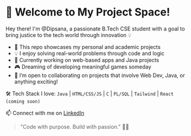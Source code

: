 # 🚀 Welcome to My Project Space!

Hey there! I'm @Dipsana, a passionate B.Tech CSE student with a goal to bring justice to the tech world through innovation 💡

- 🔨 This repo showcases my personal and academic projects
- 💡 I enjoy solving real-world problems through code and logic
- 🌱 Currently working on web-based apps and Java projects
- 🎮 Dreaming of developing meaningful games someday
- 🤝 I’m open to collaborating on projects that involve Web Dev, Java, or anything exciting!

🛠️ Tech Stack I love:
`Java` | `HTML/CSS/JS` | `C` | `PL/SQL` | `Tailwind` | `React (coming soon)`  

📫 Connect with me on [LinkedIn](https://www.linkedin.com/in/dipsana)

> "Code with purpose. Build with passion." 🔧💖

<!---
Dipsana/Dipsana is a ✨ special ✨ repository because its `README.md` (this file) appears on your GitHub profile.
You can click the Preview link to take a look at your changes.
--->
